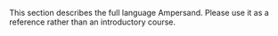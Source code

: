 This section describes the full language Ampersand. Please use it as a reference rather than an introductory course.